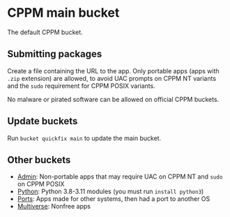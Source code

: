 # CPPM main bucket
The default CPPM bucket.
## Submitting packages
Create a file containing the URL to the app.
Only portable apps (apps with `.zip` extension) are allowed, to avoid UAC prompts on CPPM NT variants and
the `sudo` requirement for CPPM POSIX variants.

No malware or pirated software can be allowed on official CPPM buckets.

## Update buckets
Run `bucket quickfix main` to update the main bucket.

## Other buckets
* [Admin](https://github.com/cppmbucket/admin): Non-portable apps that may require UAC on CPPM NT and `sudo` on CPPM POSIX
* [Python](https://github.com/cppmbucket/python): Python 3.8-3.11 modules (you must run `install python3`)
* [Ports](https://github.com/cppmbucket/ports): Apps made for other systems, then had a port to another OS
* [Multiverse](https://github.com/cppmbucket/multiverse): Nonfree apps
